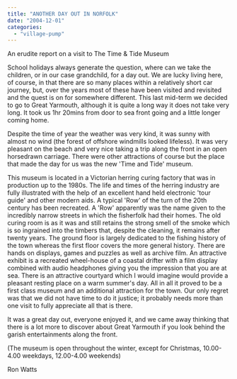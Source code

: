 ```yaml
---
title: "ANOTHER DAY OUT IN NORFOLK"
date: "2004-12-01"
categories: 
  - "village-pump"
---
```


An erudite report on a visit to The Time & Tide Museum

School holidays always generate the question, where can we take the children, or in our case grandchild, for a day out. We are lucky living here, of course, in that there are so many places within a relatively short car journey, but, over the years most of these have been visited and revisited and the quest is on for somewhere different. This last mid-term we decided to go to Great Yarmouth, although it is quite a long way it does not take very long. It took us 1hr 20mins from door to sea front going and a little longer coming home.

Despite the time of year the weather was very kind, it was sunny with almost no wind (the forest of offshore windmills looked lifeless). It was very pleasant on the beach and very nice taking a trip along the front in an open horsedrawn carriage. There were other attractions of course but the place that made the day for us was the new 'Time and Tide' museum.

This museum is located in a Victorian herring curing factory that was in production up to the 1980s. The life and times of the herring industry are fully illustrated with the help of an excellent hand held electronic 'tour guide' and other modern aids. A typical 'Row' of the turn of the 20th century has been recreated. A 'Row' apparently was the name given to the incredibly narrow streets in which the fisherfolk had their homes. The old curing room is as it was and still retains the strong smell of the smoke which is so ingrained into the timbers that, despite the cleaning, it remains after twenty years. The ground floor is largely dedicated to the fishing history of the town whereas the first floor covers the more general history. There are hands on displays, games and puzzles as well as archive film. An attractive exhibit is a recreated wheel-house of a coastal drifter with a film display combined with audio headphones giving you the impression that you are at sea. There is an attractive courtyard which I would imagine would provide a pleasant resting place on a warm summer's day. All in all it proved to be a first class museum and an additional attraction for the town. Our only regret was that we did not have time to do it justice; it probably needs more than one visit to fully appreciate all that is there.

It was a great day out, everyone enjoyed it, and we came away thinking that there is a lot more to discover about Great Yarmouth if you look behind the garish entertainments along the front.

(The museum is open throughout the winter, except for Christmas, 10.00-4.00 weekdays, 12.00-4.00 weekends)

Ron Watts

